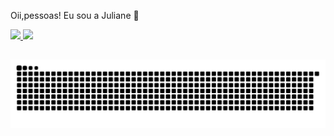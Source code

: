 Oii,pessoas! Eu sou a Juliane 👋





 <div>
  <a href="https://github.com/juliane-maria">
  <img height="180em" src="https://github-readme-stats.vercel.app/api?username=juliane-maria&show_icons=true&theme=dracula&include_all_commits=true&count_private=true"/>
  <img height="180em" src="https://github-readme-stats.vercel.app/api/top-langs/?username=juliane-maria&layout=compact&langs_count=7&theme=dracula"/>
</div>
  
 
  
  
    
</div>
  
  
  ##
  
  <div> 
 
 
  ![Snake animation](https://github.com/juliane-maria/juliane-maria/blob/output/github-contribution-grid-snake.svg)
 
</div>
